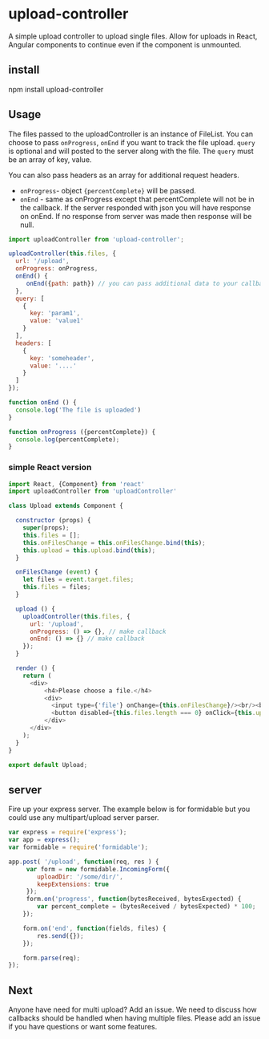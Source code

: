 # upload-controller

A simple upload controller to upload single files. Allow for uploads in React,
Angular components to continue even if the component is unmounted.

## install

npm install upload-controller

## Usage
The files passed to the uploadController is an instance of FileList. You can choose
to pass `onProgress`, `onEnd` if you want to track the file upload. `query` is optional
and will posted to the server along with the file. The `query` must be an array of key, value.

You can also pass headers as an array for additional request headers.

- `onProgress`- object `{percentComplete}`  will be passed.
- `onEnd` - same as onProgress except that percentComplete will not be in the callback. If the server responded with
json you will have response on onEnd. If no response from server was made then response will be null.


```js
import uploadController from 'upload-controller';

uploadController(this.files, {
  url: '/upload',
  onProgress: onProgress,
  onEnd() {
     onEnd({path: path}) // you can pass additional data to your callback
  },
  query: [
    {
      key: 'param1',
      value: 'value1'
    }
  ],
  headers: [
    {
      key: 'someheader',
      value: '....'
    }
  ]
});

function onEnd () {
  console.log('The file is uploaded')
}

function onProgress ({percentComplete}) {
  console.log(percentComplete);
}

```

### simple React version
```js
import React, {Component} from 'react'
import uploadController from 'uploadController'

class Upload extends Component {

  constructor (props) {
    super(props);
    this.files = [];
    this.onFilesChange = this.onFilesChange.bind(this);
    this.upload = this.upload.bind(this);
  }

  onFilesChange (event) {
  	let files = event.target.files;
    this.files = files;
  }

  upload () {
    uploadController(this.files, {
   	  url: '/upload',
      onProgress: () => {}, // make callback
      onEnd: () => {} // make callback
    });    
  }

  render () {
    return (
      <div>
          <h4>Please choose a file.</h4>
          <div>
            <input type={'file'} onChange={this.onFilesChange}/><br/><br/>
            <button disabled={this.files.length === 0} onClick={this.upload}>Upload</button>
          </div>
      </div>
    );
  }
}

export default Upload;
```

## server
Fire up your express server. The example below is for formidable but you
could use any multipart/upload server parser.

```js
var express = require('express');
var app = express();
var formidable = require('formidable');

app.post( '/upload', function(req, res ) {
     var form = new formidable.IncomingForm({
     	uploadDir: '/some/dir/',
        keepExtensions: true
     });
     form.on('progress', function(bytesReceived, bytesExpected) {
        var percent_complete = (bytesReceived / bytesExpected) * 100;
    });

    form.on('end', function(fields, files) {
        res.send({});
    });

    form.parse(req);
});
```

## Next
Anyone have need for multi upload? Add an issue. We need to discuss how callbacks
should be handled when having multiple files. Please add an issue if you have questions or want some features.
